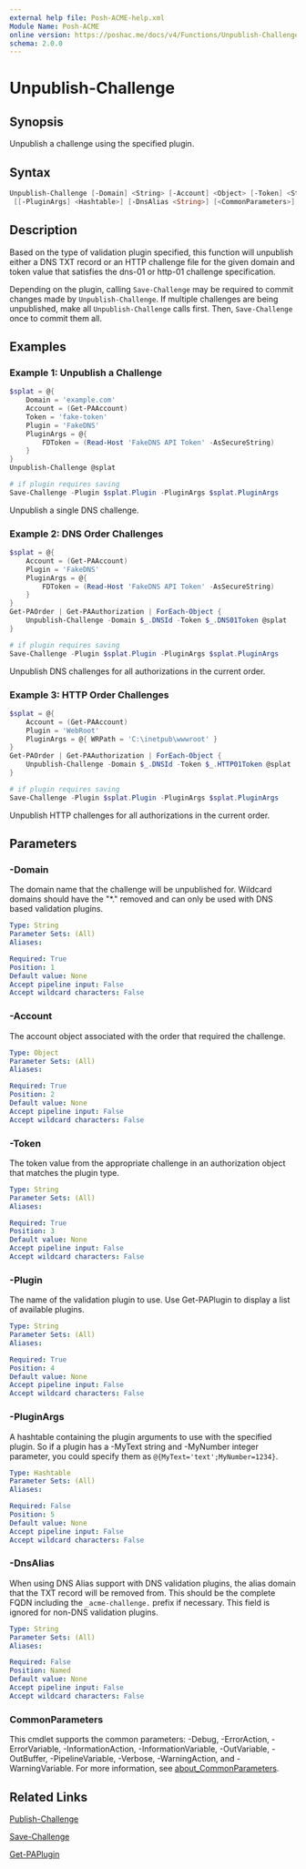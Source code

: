 ```yaml
---
external help file: Posh-ACME-help.xml
Module Name: Posh-ACME
online version: https://poshac.me/docs/v4/Functions/Unpublish-Challenge/
schema: 2.0.0
---
```


# Unpublish-Challenge

## Synopsis

Unpublish a challenge using the specified plugin.

## Syntax

```powershell
Unpublish-Challenge [-Domain] <String> [-Account] <Object> [-Token] <String> [-Plugin] <String>
 [[-PluginArgs] <Hashtable>] [-DnsAlias <String>] [<CommonParameters>]
```

## Description

Based on the type of validation plugin specified, this function will unpublish either a DNS TXT record or an HTTP challenge file for the given domain and token value that satisfies the dns-01 or http-01 challenge specification.

Depending on the plugin, calling `Save-Challenge` may be required to commit changes made by `Unpublish-Challenge`.
If multiple challenges are being unpublished, make all `Unpublish-Challenge` calls first.
Then, `Save-Challenge` once to commit them all.

## Examples

### Example 1: Unpublish a Challenge

```powershell
$splat = @{
    Domain = 'example.com'
    Account = (Get-PAAccount)
    Token = 'fake-token'
    Plugin = 'FakeDNS'
    PluginArgs = @{
        FDToken = (Read-Host 'FakeDNS API Token' -AsSecureString)
    }
}
Unpublish-Challenge @splat

# if plugin requires saving
Save-Challenge -Plugin $splat.Plugin -PluginArgs $splat.PluginArgs
```

Unpublish a single DNS challenge.

### Example 2: DNS Order Challenges

```powershell
$splat = @{
    Account = (Get-PAAccount)
    Plugin = 'FakeDNS'
    PluginArgs = @{
        FDToken = (Read-Host 'FakeDNS API Token' -AsSecureString)
    }
}
Get-PAOrder | Get-PAAuthorization | ForEach-Object {
    Unpublish-Challenge -Domain $_.DNSId -Token $_.DNS01Token @splat
}

# if plugin requires saving
Save-Challenge -Plugin $splat.Plugin -PluginArgs $splat.PluginArgs
```

Unpublish DNS challenges for all authorizations in the current order.

### Example 3: HTTP Order Challenges

```powershell
$splat = @{
    Account = (Get-PAAccount)
    Plugin = 'WebRoot'
    PluginArgs = @{ WRPath = 'C:\inetpub\wwwroot' }
}
Get-PAOrder | Get-PAAuthorization | ForEach-Object {
    Unpublish-Challenge -Domain $_.DNSId -Token $_.HTTP01Token @splat
}

# if plugin requires saving
Save-Challenge -Plugin $splat.Plugin -PluginArgs $splat.PluginArgs
```

Unpublish HTTP challenges for all authorizations in the current order.

## Parameters

### -Domain
The domain name that the challenge will be unpublished for.
Wildcard domains should have the "*." removed and can only be used with DNS based validation plugins.

```yaml
Type: String
Parameter Sets: (All)
Aliases:

Required: True
Position: 1
Default value: None
Accept pipeline input: False
Accept wildcard characters: False
```

### -Account
The account object associated with the order that required the challenge.

```yaml
Type: Object
Parameter Sets: (All)
Aliases:

Required: True
Position: 2
Default value: None
Accept pipeline input: False
Accept wildcard characters: False
```

### -Token
The token value from the appropriate challenge in an authorization object that matches the plugin type.

```yaml
Type: String
Parameter Sets: (All)
Aliases:

Required: True
Position: 3
Default value: None
Accept pipeline input: False
Accept wildcard characters: False
```

### -Plugin
The name of the validation plugin to use.
Use Get-PAPlugin to display a list of available plugins.

```yaml
Type: String
Parameter Sets: (All)
Aliases:

Required: True
Position: 4
Default value: None
Accept pipeline input: False
Accept wildcard characters: False
```

### -PluginArgs
A hashtable containing the plugin arguments to use with the specified plugin.
So if a plugin has a -MyText string and -MyNumber integer parameter, you could specify them as `@{MyText='text';MyNumber=1234}`.

```yaml
Type: Hashtable
Parameter Sets: (All)
Aliases:

Required: False
Position: 5
Default value: None
Accept pipeline input: False
Accept wildcard characters: False
```

### -DnsAlias
When using DNS Alias support with DNS validation plugins, the alias domain that the TXT record will be removed from.
This should be the complete FQDN including the `_acme-challenge.` prefix if necessary.
This field is ignored for non-DNS validation plugins.

```yaml
Type: String
Parameter Sets: (All)
Aliases:

Required: False
Position: Named
Default value: None
Accept pipeline input: False
Accept wildcard characters: False
```

### CommonParameters

This cmdlet supports the common parameters: -Debug, -ErrorAction, -ErrorVariable, -InformationAction, -InformationVariable, -OutVariable, -OutBuffer, -PipelineVariable, -Verbose, -WarningAction, and -WarningVariable. For more information, see [about_CommonParameters](http://go.microsoft.com/fwlink/?LinkID=113216).

## Related Links

[Publish-Challenge](Publish-Challenge.md)

[Save-Challenge](Save-Challenge.md)

[Get-PAPlugin](Get-PAPlugin.md)
